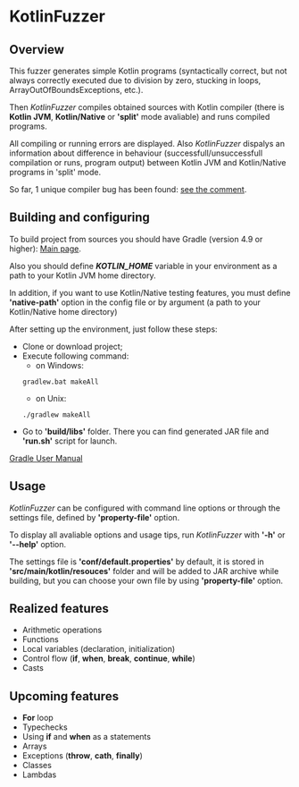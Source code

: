# KotlinFuzzer
## Overview
This fuzzer generates simple Kotlin programs (syntactically correct, but not always correctly executed due to division by zero, stucking in loops, ArrayOutOfBoundsExceptions, etc.).

Then *KotlinFuzzer* compiles obtained sources with Kotlin compiler (there is **Kotlin JVM**, **Kotlin/Native** or **'split'** mode avaliable) and runs compiled programs.

All compiling or running errors are displayed. 
Also *KotlinFuzzer* dispalys an information about difference in behaviour (successfull/unsuccessfull compilation or runs, program output) between Kotlin JVM and Kotlin/Native programs in 'split' mode.

So far, 1 unique compiler bug has been found: [see the comment](https://youtrack.jetbrains.com/issue/KT-25204).

## Building and configuring
To build project from sources you should have Gradle (version 4.9 or higher): [Main page](https://gradle.org/).

Also you should define _**KOTLIN_HOME**_ variable in your environment as a path to your Kotlin JVM home directory.

In addition, if you want to use Kotlin/Native testing features, you must define **'native-path'** option in the config file or by argument (a path to your Kotlin/Native home directory)


After setting up the environment, just follow these steps:
- Clone or download project;
- Execute following command:
  - on Windows:
  ```
  gradlew.bat makeAll
  ```
  - on Unix:
  ```
  ./gradlew makeAll
  ```
 - Go to **'build/libs'** folder.
 There you can find generated JAR file and **'run.sh'** script for launch.
 
 
 [Gradle User Manual](https://docs.gradle.org/current/userguide/userguide.html)
## Usage
*KotlinFuzzer* can be configured with command line options or through the settings file, defined by **'property-file'** option.

To display all avaliable options and usage tips, run *KotlinFuzzer* with **'-h'** or **'--help'** option.

The settings file is **'conf/default.properties'** by default, it is stored in **'src/main/kotlin/resouces'** folder and will be added to JAR archive while building, but you can choose your own file by using **'property-file'** option.

## Realized features
- Arithmetic operations
- Functions
- Local variables (declaration, initialization)
- Control flow (**if**, **when**, **break**, **continue**, **while**)
- Casts

## Upcoming features
- **For** loop
- Typechecks
- Using **if** and **when** as a statements
- Arrays
- Exceptions (**throw**, **cath**, **finally**)
- Classes
- Lambdas
